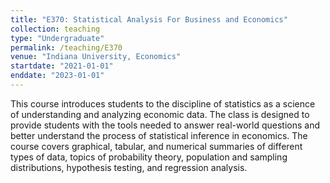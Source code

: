 ```yaml
---
title: "E370: Statistical Analysis For Business and Economics"
collection: teaching
type: "Undergraduate"
permalink: /teaching/E370
venue: "Indiana University, Economics"
startdate: "2021-01-01"
enddate: "2023-01-01"
---
```


This course introduces students to the discipline 
of statistics as a science of understanding and analyzing economic data. The class is designed to 
provide students with the tools needed to answer real-world questions and better understand the process of statistical inference in  economics. 
The course covers graphical, tabular, and numerical summaries of different types of data, topics of probability theory, population and sampling distributions, hypothesis testing, and regression analysis.

